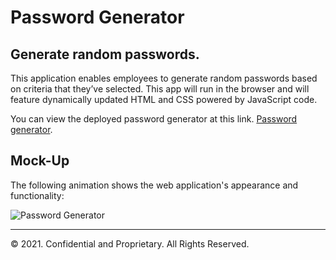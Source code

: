 # Password Generator

## Generate random passwords.
This application enables employees to generate random passwords based on criteria that they’ve selected. This app will run in the browser and will feature dynamically updated HTML and CSS powered by JavaScript code.

You can view the deployed password generator at this link. [Password generator](https://mm-salvodragotta.github.io/password-generator/).

## Mock-Up

The following animation shows the web application's appearance and functionality:

![Password Generator](.assets/images/PasswordGenerator.gif)

- - -
© 2021. Confidential and Proprietary. All Rights Reserved.
